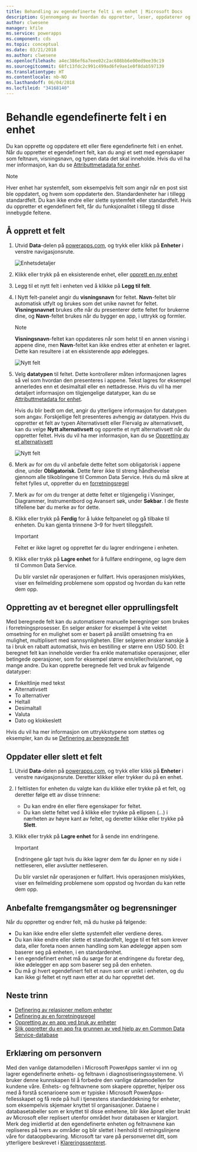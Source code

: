 ```yaml
---
title: Behandling av egendefinerte felt i en enhet | Microsoft Docs
description: Gjennomgang av hvordan du oppretter, leser, oppdaterer og sletter egendefinerte felt i en enhet i Common Data Service (CDS) for apper.
author: clwesene
manager: kfile
ms.service: powerapps
ms.component: cds
ms.topic: conceptual
ms.date: 03/21/2018
ms.author: clwesene
ms.openlocfilehash: a4ec386ef6a7eee02c2ac608bb6e00ed9ee39c19
ms.sourcegitcommit: 68fc13fdc2c991c499ad6fe9ae1e0f8dab597139
ms.translationtype: HT
ms.contentlocale: nb-NO
ms.lasthandoff: 06/04/2018
ms.locfileid: "34168140"
---
```

# <a name="manage-custom-fields-in-an-entity"></a>Behandle egendefinerte felt i en enhet
Du kan opprette og oppdatere ett eller flere egendefinerte felt i en enhet. Når du oppretter et egendefinert felt, kan du angi et sett med egenskaper som feltnavn, visningsnavn, og typen data det skal inneholde. Hvis du vil ha mer informasjon, kan du se [Attributtmetadata for enhet](../../developer/common-data-service/entity-attribute-metadata.md).

> [!NOTE]
> Hver enhet har systemfelt, som eksempelvis felt som angir når en post sist ble oppdatert, og hvem som oppdaterte den. Standardenheter har i tillegg standardfelt. Du kan ikke endre eller slette systemfelt eller standardfelt. Hvis du oppretter et egendefinert felt, får du funksjonalitet i tillegg til disse innebygde feltene.

## <a name="create-a-field"></a>Å opprett et felt
1. Utvid **Data**-delen på [powerapps.com](https://web.powerapps.com), og trykk eller klikk på **Enheter** i venstre navigasjonsrute.

    ![Enhetsdetaljer](./media/data-platform-cds-create-entity/entitylist.png "Enhetsliste")

2. Klikk eller trykk på en eksisterende enhet, eller [opprett en ny enhet](data-platform-create-entity.md)

3. Legg til et nytt felt i enheten ved å klikke på **Legg til felt**.

4. I Nytt felt-panelet angir du **visningsnavn** for feltet. **Navn**-feltet blir automatisk utfylt og brukes som det unike navnet for feltet. **Visningsnavnet** brukes ofte når du presenterer dette feltet for brukerne dine, og **Navn**-feltet brukes når du bygger en app, i uttrykk og formler.

    > [!NOTE]
    > **Visningsnavn**-feltet kan oppdateres når som helst til en annen visning i appene dine, men **Navn**-feltet kan ikke endres etter at enheten er lagret. Dette kan resultere i at en eksisterende app ødelegges.

    ![Nytt felt](./media/data-platform-cds-create-entity/newfieldpanel.png "Nytt felt-panel")

5. Velg **datatypen** til feltet. Dette kontrollerer måten informasjonen lagres så vel som hvordan den presenteres i appene. Tekst lagres for eksempel annerledes enn et desimaltall eller en nettadresse. Hvis du vil ha mer detaljert informasjon om tilgjengelige datatyper, kan du se [Attributtmetadata for enhet](../../developer/common-data-service/entity-attribute-metadata.md).

    Hvis du blir bedt om det, angir du ytterligere informasjon for datatypen som angav. Forskjellige felt presenteres avhengig av datatypen. Hvis du oppretter et felt av typen Alternativsett eller Flervalg av alternativsett, kan du velge **Nytt alternativsett** og opprette et nytt alternativsett når du oppretter feltet. Hvis du vil ha mer informasjon, kan du se [Oppretting av et alternativsett](custom-picklists.md)

    ![Nytt felt](./media/data-platform-cds-create-entity/newfieldpanel-2.png "Nytt felt-panel")


7. Merk av for om du vil anbefale dette feltet som obligatorisk i appene dine, under **Obligatorisk**. Dette fører ikke til streng håndhevelse gjennom alle tilkoblingene til Common Data Service. Hvis du må sikre at feltet fylles ut, oppretter du en [forretningsregel](data-platform-create-business-rule.md)

8. Merk av for om du trenger at dette feltet er tilgjengelig i Visninger, Diagrammer, Instrumentbord og Avansert søk, under **Søkbar**. I de fleste tilfellene bør du merke av for dette.

9. Klikk eller trykk på **Ferdig** for å lukke feltpanelet og gå tilbake til enheten. Du kan gjenta trinnene 3–9 for hvert tilleggsfelt.
   
    > [!IMPORTANT]
    > Feltet er ikke lagret og opprettet før du lagrer endringene i enheten.

10. Klikk eller trykk på **Lagre enhet** for å fullføre endringene, og lagre dem til Common Data Service.

    Du blir varslet når operasjonen er fullført. Hvis operasjonen mislykkes, viser en feilmelding problemene som oppstod og hvordan du kan rette dem opp.

## <a name="create-a-calculated-or-roll-up-field"></a>Oppretting av et beregnet eller opprullingsfelt
Med beregnede felt kan du automatisere manuelle beregninger som brukes i forretningsprosesser. En selger ønsker for eksempel å vite vektet omsetning for en mulighet som er basert på anslått omsetning fra en mulighet, multiplisert med sannsynligheten. Eller selgeren ønsker kanskje å ta i bruk en rabatt automatisk, hvis en bestilling er større enn USD 500. Et beregnet felt kan inneholde verdier fra enkle matematiske operasjoner, eller betingede operasjoner, som for eksempel større enn/eller/hvis/annet, og mange andre. Du kan opprette beregnede felt ved bruk av følgende datatyper:

* Enkeltlinje med tekst
* Alternativsett
* To alternativer
* Heltall
* Desimaltall
* Valuta
* Dato og klokkeslett

Hvis du vil ha mer informasjon om uttrykkstypene som støttes og eksempler, kan du se [Definering av beregnede felt](/dynamics365/customer-engagement/customize/define-calculated-fields)

## <a name="update-or-delete-a-field"></a>Oppdater eller slett et felt
1. Utvid **Data**-delen på [powerapps.com](https://web.powerapps.com), og trykk eller klikk på **Enheter** i venstre navigasjonsrute. Deretter klikker eller trykker du på en enhet.
2. I feltlisten for enheten du valgte kan du klikke eller trykke på et felt, og deretter følge ett av disse trinnene:
   
   * Du kan endre én eller flere egenskaper for feltet.
   * Du kan slette feltet ved å klikke eller trykke på ellipsen (...) i nærheten av høyre kant av feltet, og deretter klikke eller trykke på **Slett**.

3. Klikk eller trykk på **Lagre enhet** for å sende inn endringene.
   
    > [!IMPORTANT]
    > Endringene går tapt hvis du ikke lagrer dem før du åpner en ny side i nettleseren, eller avslutter nettleseren.

    Du blir varslet når operasjonen er fullført. Hvis operasjonen mislykkes, viser en feilmelding problemene som oppstod og hvordan du kan rette dem opp.

## <a name="best-practices-and-restrictions"></a>Anbefalte fremgangsmåter og begrensninger
Når du oppretter og endrer felt, må du huske på følgende:

* Du kan ikke endre eller slette systemfelt eller verdiene deres.
* Du kan ikke endre eller slette et standardfelt, legge til et felt som krever data, eller foreta noen annen handling som kan ødelegge appen som baserer seg på enheten, i en standardenhet.
* I en egendefinert enhet må du sørge for at endringene du foretar deg, ikke ødelegger en app som baserer seg på den enheten.
* Du må gi hvert egendefinert felt et navn som er unikt i enheten, og du kan ikke gi feltet et nytt navn etter at du har opprettet det.

## <a name="next-steps"></a>Neste trinn
* [Definering av relasjoner mellom enheter](data-platform-entity-lookup.md)
* [Definering av en forretningsregel](data-platform-create-business-rule.md)
* [Oppretting av en app ved bruk av enheter](../canvas-apps/data-platform-create-app.md)
* [Slik oppretter du en app fra grunnen av ved hjelp av en Common Data Service-database](../canvas-apps/data-platform-create-app-scratch.md)

## <a name="privacy-notice"></a>Erklæring om personvern
Med den vanlige datamodellen i Microsoft PowerApps samler vi inn og lagrer egendefinerte enhets- og feltnavn i diagnostiseringssystemene.  Vi bruker denne kunnskapen til å forbedre den vanlige datamodellen for kundene våre. Enhets- og feltnavnene som skapere oppretter, hjelper oss med å forstå scenarioene som er typiske i Microsoft PowerApps-fellesskapet og få rede på hull i tjenestens standarddekning for enheter, som eksempelvis skjemaer knyttet til organisasjoner. Dataene i databasetabeller som er knyttet til disse enhetene, blir ikke åpnet eller brukt av Microsoft eller replisert utenfor området hvor databasen er klargjort. Merk deg imidlertid at den egendefinerte enheten og feltnavnene kan repliseres på tvers av områder og blir slettet i henhold til retningslinjene våre for dataoppbevaring. Microsoft tar vare på personvernet ditt, som ytterligere beskrevet i [Klareringssenteret](https://www.microsoft.com/trustcenter/Privacy/default.aspx).

